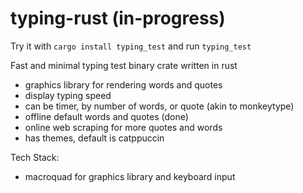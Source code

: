 # typing-rust (in-progress)

Try it with `cargo install typing_test` and run `typing_test`

Fast and minimal typing test binary crate written in rust
- graphics library for rendering words and quotes
- display typing speed
- can be timer, by number of words, or quote (akin to monkeytype)
- offline default words and quotes (done)
- online web scraping for more quotes and words
- has themes, default is catppuccin

Tech Stack:
- macroquad for graphics library and keyboard input
